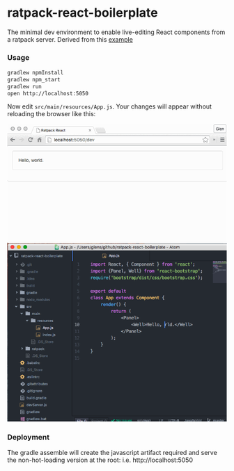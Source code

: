 ratpack-react-boilerplate
=====================

The minimal dev environment to enable live-editing React components from a ratpack server.
Derived from this [example](https://github.com/gaearon/react-transform-boilerplate)

### Usage

```
gradlew npmInstall
gradlew npm_start
gradlew run
open http://localhost:5050
```

Now edit `src/main/resources/App.js`.
Your changes will appear without reloading the browser like this:

![Demo](./demo.gif)


### Deployment

The gradle assemble will create the javascript artifact required and serve the non-hot-loading version at the root:
 i.e. http://localhost:5050
